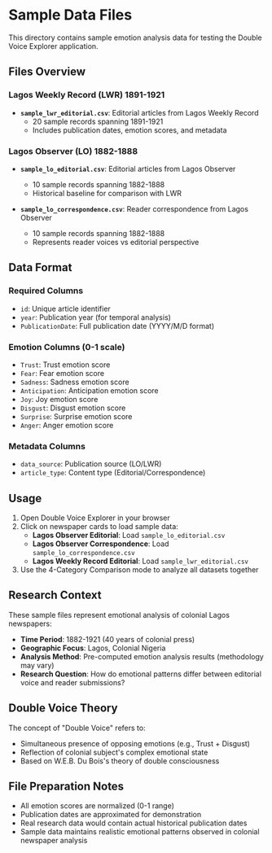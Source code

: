 # Sample Data Files

This directory contains sample emotion analysis data for testing the Double Voice Explorer application.

## Files Overview

### Lagos Weekly Record (LWR) 1891-1921
- **`sample_lwr_editorial.csv`**: Editorial articles from Lagos Weekly Record
  - 20 sample records spanning 1891-1921
  - Includes publication dates, emotion scores, and metadata

### Lagos Observer (LO) 1882-1888
- **`sample_lo_editorial.csv`**: Editorial articles from Lagos Observer
  - 10 sample records spanning 1882-1888
  - Historical baseline for comparison with LWR

- **`sample_lo_correspondence.csv`**: Reader correspondence from Lagos Observer
  - 10 sample records spanning 1882-1888
  - Represents reader voices vs editorial perspective

## Data Format

### Required Columns
- `id`: Unique article identifier
- `year`: Publication year (for temporal analysis)
- `PublicationDate`: Full publication date (YYYY/M/D format)

### Emotion Columns (0-1 scale)
- `Trust`: Trust emotion score
- `Fear`: Fear emotion score  
- `Sadness`: Sadness emotion score
- `Anticipation`: Anticipation emotion score
- `Joy`: Joy emotion score
- `Disgust`: Disgust emotion score
- `Surprise`: Surprise emotion score
- `Anger`: Anger emotion score

### Metadata Columns
- `data_source`: Publication source (LO/LWR)
- `article_type`: Content type (Editorial/Correspondence)

## Usage

1. Open Double Voice Explorer in your browser
2. Click on newspaper cards to load sample data:
   - **Lagos Observer Editorial**: Load `sample_lo_editorial.csv`
   - **Lagos Observer Correspondence**: Load `sample_lo_correspondence.csv`
   - **Lagos Weekly Record Editorial**: Load `sample_lwr_editorial.csv`
3. Use the 4-Category Comparison mode to analyze all datasets together

## Research Context

These sample files represent emotional analysis of colonial Lagos newspapers:
- **Time Period**: 1882-1921 (40 years of colonial press)
- **Geographic Focus**: Lagos, Colonial Nigeria
- **Analysis Method**: Pre-computed emotion analysis results (methodology may vary)
- **Research Question**: How do emotional patterns differ between editorial voice and reader submissions?

## Double Voice Theory

The concept of "Double Voice" refers to:
- Simultaneous presence of opposing emotions (e.g., Trust + Disgust)
- Reflection of colonial subject's complex emotional state
- Based on W.E.B. Du Bois's theory of double consciousness

## File Preparation Notes

- All emotion scores are normalized (0-1 range)
- Publication dates are approximated for demonstration
- Real research data would contain actual historical publication dates
- Sample data maintains realistic emotional patterns observed in colonial newspaper analysis